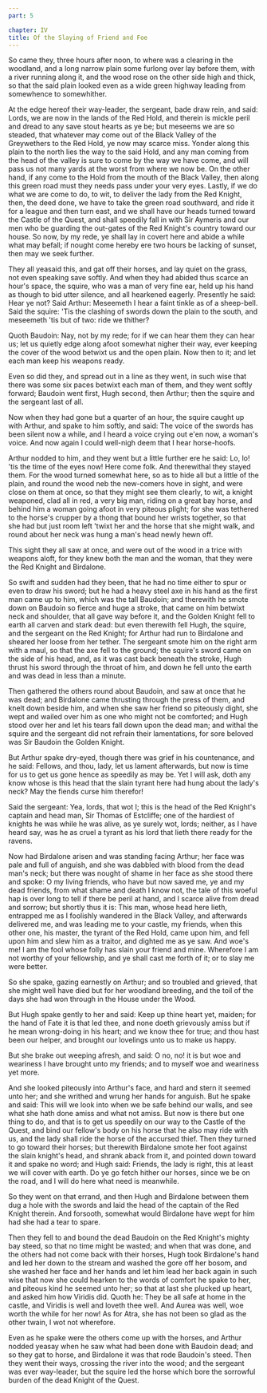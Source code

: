 ```yaml
---
part: 5

chapter: IV
title: Of the Slaying of Friend and Foe
---
```


So came they, three hours after noon, to where was a clearing in the woodland, and a long narrow plain some furlong over lay before them, with a river running along it, and the wood rose on the other side high and thick, so that the said plain looked even as a wide green highway leading from somewhence to somewhither.

At the edge hereof their way-leader, the sergeant, bade draw rein, and said: Lords, we are now in the lands of the Red Hold, and therein is mickle peril and dread to any save stout hearts as ye be; but meseems we are so steaded, that whatever may come out of the Black Valley of the Greywethers to the Red Hold, ye now may scarce miss. Yonder along this plain to the north lies the way to the said Hold, and any man coming from the head of the valley is sure to come by the way we have come, and will pass us not many yards at the worst from where we now be. On the other hand, if any come to the Hold from the mouth of the Black Valley, then along this green road must they needs pass under your very eyes. Lastly, if we do what we are come to do, to wit, to deliver the lady from the Red Knight, then, the deed done, we have to take the green road southward, and ride it for a league and then turn east, and we shall have our heads turned toward the Castle of the Quest, and shall speedily fall in with Sir Aymeris and our men who be guarding the out-gates of the Red Knight's country toward our house. So now, by my rede, ye shall lay in covert here and abide a while what may befall; if nought come hereby ere two hours be lacking of sunset, then may we seek further.

They all yeasaid this, and gat off their horses, and lay quiet on the grass, not even speaking save softly. And when they had abided thus scarce an hour's space, the squire, who was a man of very fine ear, held up his hand as though to bid utter silence, and all hearkened eagerly. Presently he said: Hear ye not? Said Arthur: Meseemeth I hear a faint tinkle as of a sheep-bell. Said the squire: 'Tis the clashing of swords down the plain to the south, and meseemeth 'tis but of two: ride we thither?

Quoth Baudoin: Nay, not by my rede; for if we can hear them they can hear us; let us quietly edge along afoot somewhat nigher their way, ever keeping the cover of the wood betwixt us and the open plain. Now then to it; and let each man keep his weapons ready.

Even so did they, and spread out in a line as they went, in such wise that there was some six paces betwixt each man of them, and they went softly forward; Baudoin went first, Hugh second, then Arthur; then the squire and the sergeant last of all.

Now when they had gone but a quarter of an hour, the squire caught up with Arthur, and spake to him softly, and said: The voice of the swords has been silent now a while, and I heard a voice crying out e'en now, a woman's voice. And now again I could well-nigh deem that I hear horse-hoofs.

Arthur nodded to him, and they went but a little further ere he said: Lo, lo! 'tis the time of the eyes now! Here come folk. And therewithal they stayed them. For the wood turned somewhat here, so as to hide all but a little of the plain, and round the wood neb the new-comers hove in sight, and were close on them at once, so that they might see them clearly, to wit, a knight weaponed, clad all in red, a very big man, riding on a great bay horse, and behind him a woman going afoot in very piteous plight; for she was tethered to the horse's crupper by a thong that bound her wrists together, so that she had but just room left 'twixt her and the horse that she might walk, and round about her neck was hung a man's head newly hewn off.

This sight they all saw at once, and were out of the wood in a trice with weapons aloft, for they knew both the man and the woman, that they were the Red Knight and Birdalone.

So swift and sudden had they been, that he had no time either to spur or even to draw his sword; but he had a heavy steel axe in his hand as the first man came up to him, which was the tall Baudoin; and therewith he smote down on Baudoin so fierce and huge a stroke, that came on him betwixt neck and shoulder, that all gave way before it, and the Golden Knight fell to earth all carven and stark dead: but even therewith fell Hugh, the squire, and the sergeant on the Red Knight; for Arthur had run to Birdalone and sheared her loose from her tether. The sergeant smote him on the right arm with a maul, so that the axe fell to the ground; the squire's sword came on the side of his head, and, as it was cast back beneath the stroke, Hugh thrust his sword through the throat of him, and down he fell unto the earth and was dead in less than a minute.

Then gathered the others round about Baudoin, and saw at once that he was dead; and Birdalone came thrusting through the press of them, and knelt down beside him, and when she saw her friend so piteously dight, she wept and wailed over him as one who might not be comforted; and Hugh stood over her and let his tears fall down upon the dead man; and withal the squire and the sergeant did not refrain their lamentations, for sore beloved was Sir Baudoin the Golden Knight.

But Arthur spake dry-eyed, though there was grief in his countenance, and he said: Fellows, and thou, lady, let us lament afterwards, but now is time for us to get us gone hence as speedily as may be. Yet I will ask, doth any know whose is this head that the slain tyrant here had hung about the lady's neck? May the fiends curse him therefor!

Said the sergeant: Yea, lords, that wot I; this is the head of the Red Knight's captain and head man, Sir Thomas of Estcliffe; one of the hardiest of knights he was while he was alive, as ye surely wot, lords; neither, as I have heard say, was he as cruel a tyrant as his lord that lieth there ready for the ravens.

Now had Birdalone arisen and was standing facing Arthur; her face was pale and full of anguish, and she was dabbled with blood from the dead man's neck; but there was nought of shame in her face as she stood there and spoke: O my living friends, who have but now saved me, ye and my dead friends, from what shame and death I know not, the tale of this woeful hap is over long to tell if there be peril at hand, and I scarce alive from dread and sorrow; but shortly thus it is: This man, whose head here lieth, entrapped me as I foolishly wandered in the Black Valley, and afterwards delivered me, and was leading me to your castle, my friends, when this other one, his master, the tyrant of the Red Hold, came upon him, and fell upon him and slew him as a traitor, and dighted me as ye saw. And woe's me! I am the fool whose folly has slain your friend and mine. Wherefore I am not worthy of your fellowship, and ye shall cast me forth of it; or to slay me were better.

So she spake, gazing earnestly on Arthur; and so troubled and grieved, that she might well have died but for her woodland breeding, and the toil of the days she had won through in the House under the Wood.

But Hugh spake gently to her and said: Keep up thine heart yet, maiden; for the hand of Fate it is that led thee, and none doeth grievously amiss but if he mean wrong-doing in his heart; and we know thee for true; and thou hast been our helper, and brought our lovelings unto us to make us happy.

But she brake out weeping afresh, and said: O no, no! it is but woe and weariness I have brought unto my friends; and to myself woe and weariness yet more.

And she looked piteously into Arthur's face, and hard and stern it seemed unto her; and she writhed and wrung her hands for anguish. But he spake and said: This will we look into when we be safe behind our walls, and see what she hath done amiss and what not amiss. But now is there but one thing to do, and that is to get us speedily on our way to the Castle of the Quest, and bind our fellow's body on his horse that he also may ride with us, and the lady shall ride the horse of the accursed thief. Then they turned to go toward their horses; but therewith Birdalone smote her foot against the slain knight's head, and shrank aback from it, and pointed down toward it and spake no word; and Hugh said: Friends, the lady is right, this at least we will cover with earth. Do ye go fetch hither our horses, since we be on the road, and I will do here what need is meanwhile.

So they went on that errand, and then Hugh and Birdalone between them dug a hole with the swords and laid the head of the captain of the Red Knight therein. And forsooth, somewhat would Birdalone have wept for him had she had a tear to spare.

Then they fell to and bound the dead Baudoin on the Red Knight's mighty bay steed, so that no time might be wasted; and when that was done, and the others had not come back with their horses, Hugh took Birdalone's hand and led her down to the stream and washed the gore off her bosom, and she washed her face and her hands and let him lead her back again in such wise that now she could hearken to the words of comfort he spake to her, and piteous kind he seemed unto her; so that at last she plucked up heart, and asked him how Viridis did. Quoth he: They be all safe at home in the castle, and Viridis is well and loveth thee well. And Aurea was well, woe worth the while for her now! As for Atra, she has not been so glad as the other twain, I wot not wherefore.

Even as he spake were the others come up with the horses, and Arthur nodded yeasay when he saw what had been done with Baudoin dead; and so they gat to horse, and Birdalone it was that rode Baudoin's steed. Then they went their ways, crossing the river into the wood; and the sergeant was ever way-leader, but the squire led the horse which bore the sorrowful burden of the dead Knight of the Quest.
